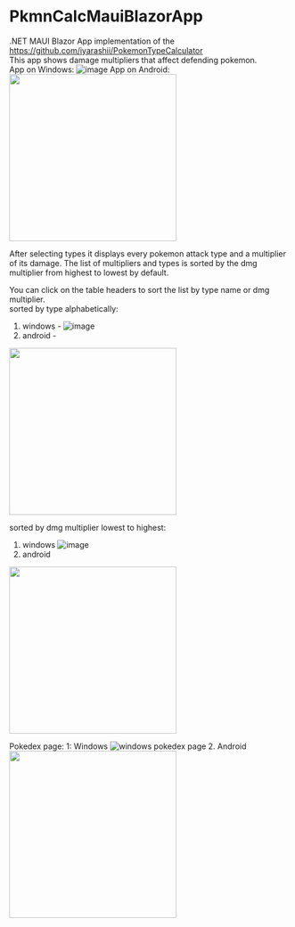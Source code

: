 # PkmnCalcMauiBlazorApp
.NET MAUI Blazor App implementation of the https://github.com/iyarashii/PokemonTypeCalculator  
This app shows damage multipliers that affect defending pokemon.  
App on Windows:
![image](https://user-images.githubusercontent.com/38395954/196004141-13c05d37-5737-408d-99ad-168bcc4dd029.png)
App on Android:  
<img src="https://user-images.githubusercontent.com/38395954/196034384-ccd88503-d719-4dcf-977e-867e0a3055f3.png" width="300">

After selecting types it displays every pokemon attack type and a multiplier of its damage. The list of multipliers and types is sorted by the dmg multiplier from highest to lowest by default.

You can click on the table headers to sort the list by type name or dmg multiplier.  
sorted by type alphabetically:
1. windows -
![image](https://user-images.githubusercontent.com/38395954/196034145-c2726896-2483-4ab1-a3fd-a502de26897c.png)
2. android -
<img src="https://user-images.githubusercontent.com/38395954/196034623-68fa60bb-eac6-4ba1-97b0-46e900c7f118.png" width="300">


sorted by dmg multiplier lowest to highest:
1. windows
![image](https://user-images.githubusercontent.com/38395954/196034178-67a29055-b5db-4738-a112-46799a17098d.png)
2. android
<img src="https://user-images.githubusercontent.com/38395954/196034674-bfcd4106-4055-4819-ba38-cb50158d7967.png" width="300">

Pokedex page:
1: Windows
![windows pokedex page](https://user-images.githubusercontent.com/38395954/197001537-b4890372-4da7-40a3-86b4-998c6160d915.png)
2. Android  
<img src="https://user-images.githubusercontent.com/38395954/197001907-b3d19560-5689-4de9-b311-d9486be87d95.png" width="300">
